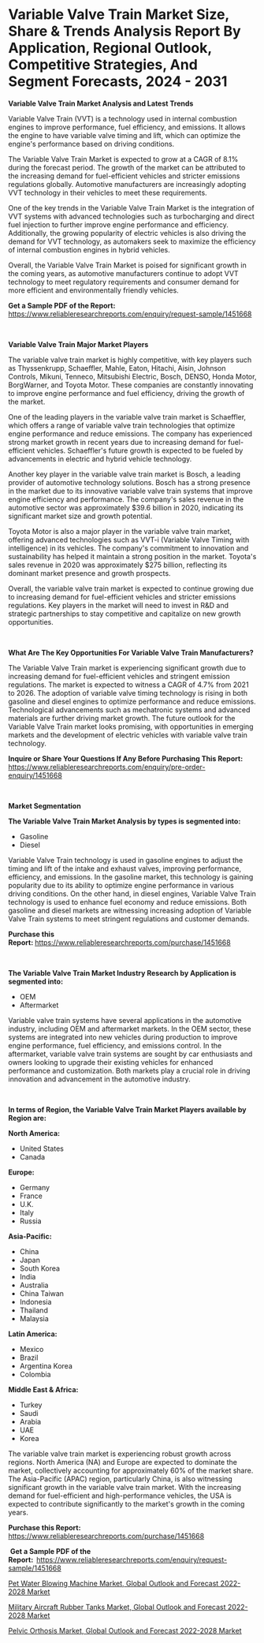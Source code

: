<p><h1>Variable Valve Train Market Size, Share & Trends Analysis Report By Application, Regional Outlook, Competitive Strategies, And Segment Forecasts, 2024 - 2031</h1></p><p><strong>Variable Valve Train Market Analysis and Latest Trends</strong></p>
<p><p>Variable Valve Train (VVT) is a technology used in internal combustion engines to improve performance, fuel efficiency, and emissions. It allows the engine to have variable valve timing and lift, which can optimize the engine's performance based on driving conditions.</p><p>The Variable Valve Train Market is expected to grow at a CAGR of 8.1% during the forecast period. The growth of the market can be attributed to the increasing demand for fuel-efficient vehicles and stricter emissions regulations globally. Automotive manufacturers are increasingly adopting VVT technology in their vehicles to meet these requirements.</p><p>One of the key trends in the Variable Valve Train Market is the integration of VVT systems with advanced technologies such as turbocharging and direct fuel injection to further improve engine performance and efficiency. Additionally, the growing popularity of electric vehicles is also driving the demand for VVT technology, as automakers seek to maximize the efficiency of internal combustion engines in hybrid vehicles.</p><p>Overall, the Variable Valve Train Market is poised for significant growth in the coming years, as automotive manufacturers continue to adopt VVT technology to meet regulatory requirements and consumer demand for more efficient and environmentally friendly vehicles.</p></p>
<p><strong>Get a Sample PDF of the Report:&nbsp;</strong> <a href="https://www.reliableresearchreports.com/enquiry/request-sample/1451668">https://www.reliableresearchreports.com/enquiry/request-sample/1451668</a></p>
<p>&nbsp;</p>
<p><strong>Variable Valve Train Major Market Players</strong></p>
<p><p>The variable valve train market is highly competitive, with key players such as Thyssenkrupp, Schaeffler, Mahle, Eaton, Hitachi, Aisin, Johnson Controls, Mikuni, Tenneco, Mitsubishi Electric, Bosch, DENSO, Honda Motor, BorgWarner, and Toyota Motor. These companies are constantly innovating to improve engine performance and fuel efficiency, driving the growth of the market.</p><p>One of the leading players in the variable valve train market is Schaeffler, which offers a range of variable valve train technologies that optimize engine performance and reduce emissions. The company has experienced strong market growth in recent years due to increasing demand for fuel-efficient vehicles. Schaeffler's future growth is expected to be fueled by advancements in electric and hybrid vehicle technology.</p><p>Another key player in the variable valve train market is Bosch, a leading provider of automotive technology solutions. Bosch has a strong presence in the market due to its innovative variable valve train systems that improve engine efficiency and performance. The company's sales revenue in the automotive sector was approximately $39.6 billion in 2020, indicating its significant market size and growth potential.</p><p>Toyota Motor is also a major player in the variable valve train market, offering advanced technologies such as VVT-i (Variable Valve Timing with intelligence) in its vehicles. The company's commitment to innovation and sustainability has helped it maintain a strong position in the market. Toyota's sales revenue in 2020 was approximately $275 billion, reflecting its dominant market presence and growth prospects.</p><p>Overall, the variable valve train market is expected to continue growing due to increasing demand for fuel-efficient vehicles and stricter emissions regulations. Key players in the market will need to invest in R&D and strategic partnerships to stay competitive and capitalize on new growth opportunities.</p></p>
<p>&nbsp;</p>
<p><strong>What Are The Key Opportunities For Variable Valve Train Manufacturers?</strong></p>
<p><p>The Variable Valve Train market is experiencing significant growth due to increasing demand for fuel-efficient vehicles and stringent emission regulations. The market is expected to witness a CAGR of 4.7% from 2021 to 2026. The adoption of variable valve timing technology is rising in both gasoline and diesel engines to optimize performance and reduce emissions. Technological advancements such as mechatronic systems and advanced materials are further driving market growth. The future outlook for the Variable Valve Train market looks promising, with opportunities in emerging markets and the development of electric vehicles with variable valve train technology.</p></p>
<p><strong>Inquire or Share Your Questions If Any Before Purchasing This Report:</strong> <a href="https://www.reliableresearchreports.com/enquiry/pre-order-enquiry/1451668">https://www.reliableresearchreports.com/enquiry/pre-order-enquiry/1451668</a></p>
<p>&nbsp;</p>
<p><strong>Market Segmentation</strong></p>
<p><strong>The Variable Valve Train Market Analysis by types is segmented into:</strong></p>
<p><ul><li>Gasoline</li><li>Diesel</li></ul></p>
<p><p>Variable Valve Train technology is used in gasoline engines to adjust the timing and lift of the intake and exhaust valves, improving performance, efficiency, and emissions. In the gasoline market, this technology is gaining popularity due to its ability to optimize engine performance in various driving conditions. On the other hand, in diesel engines, Variable Valve Train technology is used to enhance fuel economy and reduce emissions. Both gasoline and diesel markets are witnessing increasing adoption of Variable Valve Train systems to meet stringent regulations and customer demands.</p></p>
<p><strong>Purchase this Report:&nbsp;</strong><a href="https://www.reliableresearchreports.com/purchase/1451668">https://www.reliableresearchreports.com/purchase/1451668</a></p>
<p>&nbsp;</p>
<p><strong>The Variable Valve Train Market Industry Research by Application is segmented into:</strong></p>
<p><ul><li>OEM</li><li>Aftermarket</li></ul></p>
<p><p>Variable valve train systems have several applications in the automotive industry, including OEM and aftermarket markets. In the OEM sector, these systems are integrated into new vehicles during production to improve engine performance, fuel efficiency, and emissions control. In the aftermarket, variable valve train systems are sought by car enthusiasts and owners looking to upgrade their existing vehicles for enhanced performance and customization. Both markets play a crucial role in driving innovation and advancement in the automotive industry.</p></p>
<p>&nbsp;</p>
<p><strong>In terms of Region, the Variable Valve Train Market Players available by Region are:</strong></p>
<p>
    <p> <strong> North America: </strong>
        <ul>
            <li>United States</li>
            <li>Canada</li>
        </ul>
        </p> 
    <p> <strong> Europe: </strong>
        <ul>
            <li>Germany</li>
            <li>France</li>
            <li>U.K.</li>
            <li>Italy</li>
            <li>Russia</li>
        </ul>
        </p> 
    <p> <strong> Asia-Pacific: </strong>
        <ul>
            <li>China</li>
            <li>Japan</li>
            <li>South Korea</li>
            <li>India</li>
            <li>Australia</li>
            <li>China Taiwan</li>
            <li>Indonesia</li>
            <li>Thailand</li>
            <li>Malaysia</li>
        </ul>
        </p> 
    <p> <strong> Latin America: </strong>
        <ul>
            <li>Mexico</li>
            <li>Brazil</li>
            <li>Argentina Korea</li>
            <li>Colombia</li>
        </ul>
        </p> 
    <p> <strong> Middle East & Africa: </strong>
        <ul>
            <li>Turkey</li>
            <li>Saudi</li>
            <li>Arabia</li>
            <li>UAE</li>
            <li>Korea</li>
        </ul>
    </p>
    </p>
<p><p>The variable valve train market is experiencing robust growth across regions. North America (NA) and Europe are expected to dominate the market, collectively accounting for approximately 60% of the market share. The Asia-Pacific (APAC) region, particularly China, is also witnessing significant growth in the variable valve train market. With the increasing demand for fuel-efficient and high-performance vehicles, the USA is expected to contribute significantly to the market's growth in the coming years.</p></p>
<p><strong>Purchase this Report: </strong><a href="https://www.reliableresearchreports.com/purchase/1451668">https://www.reliableresearchreports.com/purchase/1451668</a></p>
<p>&nbsp;<strong>Get a Sample PDF of the Report:&nbsp;&nbsp;</strong><a href="https://www.reliableresearchreports.com/enquiry/request-sample/1451668">https://www.reliableresearchreports.com/enquiry/request-sample/1451668</a></p>
<p><strong></strong></p>
<p><p><a href="https://view.publitas.com/reportprime-1/pet-water-blowing-machine-market-global-outlook-and-forecast-2022-2028-market-size-share-trends-analysis-report-by-application-regional-outlook-competitive-strategies-and-segment-forecasts-2023-2030/">Pet Water Blowing Machine Market, Global Outlook and Forecast 2022-2028 Market</a></p><p><a href="https://view.publitas.com/reportprime-1/military-aircraft-rubber-tanks-market-global-outlook-and-forecast-2022-2028-market-challenges-opportunities-and-growth-drivers-and-major-market-players-forecasted-for-period-from-2023-2030/">Military Aircraft Rubber Tanks Market, Global Outlook and Forecast 2022-2028 Market</a></p><p><a href="https://view.publitas.com/reportprime-1/pelvic-orthosis-market-global-outlook-and-forecast-2022-2028-market-share-market-new-trends-analysis-report-by-type-by-application-by-end-use-by-region-and-segment-forecasts-2023-2030/">Pelvic Orthosis Market, Global Outlook and Forecast 2022-2028 Market</a></p></p>